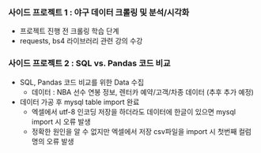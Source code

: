 ### 사이드 프로젝트 1 : 야구 데이터 크롤링 및 분석/시각화
- 프로젝트 진행 전 크롤링 학습 단계
- requests, bs4 라이브러리 관련 강의 수강

### 사이드 프로젝트 2 : SQL vs. Pandas 코드 비교
- SQL, Pandas 코드 비교를 위한 Data 수집
  - 데이터 : NBA 선수 연봉 정보, 렌터카 예약/고객/차종 데이터 (추후 추가 예정)
- 데이터 가공 후 mysql table import 완료
  - 엑셀에서 utf-8 인코딩 저장을 하더라도 데이터에 한글이 있으면 mysql import 시 오류 발생
  - 정확한 원인을 알 수 없지만 엑셀에서 저장 csv파일을 import 시 첫번째 컬럼명의 오류 발생
